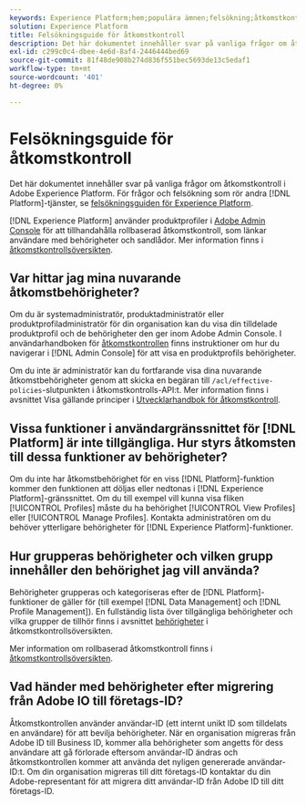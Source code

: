 ```yaml
---
keywords: Experience Platform;hem;populära ämnen;felsökning;åtkomstkontroll
solution: Experience Platform
title: Felsökningsguide för åtkomstkontroll
description: Det här dokumentet innehåller svar på vanliga frågor om åtkomstkontroll i Adobe Experience Platform.
exl-id: c299c0c4-dbee-4e6d-8af4-2446444bed69
source-git-commit: 81f48de908b274d836f551bec5693de13c5edaf1
workflow-type: tm+mt
source-wordcount: '401'
ht-degree: 0%

---
```


# Felsökningsguide för åtkomstkontroll

Det här dokumentet innehåller svar på vanliga frågor om åtkomstkontroll i Adobe Experience Platform. För frågor och felsökning som rör andra [!DNL Platform]-tjänster, se [felsökningsguiden för Experience Platform](../landing/troubleshooting.md).

[!DNL Experience Platform] använder produktprofiler i [Adobe Admin Console](https://adminconsole.adobe.com) för att tillhandahålla rollbaserad åtkomstkontroll, som länkar användare med behörigheter och sandlådor.  Mer information finns i [åtkomstkontrollsöversikten](home.md).

## Var hittar jag mina nuvarande åtkomstbehörigheter?

Om du är systemadministratör, produktadministratör eller produktprofiladministratör för din organisation kan du visa din tilldelade produktprofil och de behörigheter den ger inom Adobe Admin Console. I användarhandboken för [åtkomstkontrollen](./ui/overview.md) finns instruktioner om hur du navigerar i [!DNL Admin Console] för att visa en produktprofils behörigheter.

Om du inte är administratör kan du fortfarande visa dina nuvarande åtkomstbehörigheter genom att skicka en begäran till `/acl/effective-policies`-slutpunkten i åtkomstkontrolls-API:t. Mer information finns i avsnittet Visa gällande principer i [Utvecklarhandbok för åtkomstkontroll](./api/effective-policies.md).

## Vissa funktioner i användargränssnittet för [!DNL Platform] är inte tillgängliga. Hur styrs åtkomsten till dessa funktioner av behörigheter?

Om du inte har åtkomstbehörighet för en viss [!DNL Platform]-funktion kommer den funktionen att döljas eller nedtonas i [!DNL Experience Platform]-gränssnittet. Om du till exempel vill kunna visa fliken [!UICONTROL Profiles] måste du ha behörighet [!UICONTROL View Profiles] eller [!UICONTROL Manage Profiles]. Kontakta administratören om du behöver ytterligare behörigheter för [!DNL Experience Platform]-funktioner.

## Hur grupperas behörigheter och vilken grupp innehåller den behörighet jag vill använda?

Behörigheter grupperas och kategoriseras efter de [!DNL Platform]-funktioner de gäller för (till exempel [!DNL Data Management] och [!DNL Profile Management]). En fullständig lista över tillgängliga behörigheter och vilka grupper de tillhör finns i avsnittet [behörigheter](home.md#permissions) i åtkomstkontrollsöversikten.

Mer information om rollbaserad åtkomstkontroll finns i [åtkomstkontrollsöversikten](home.md).

## Vad händer med behörigheter efter migrering från Adobe IO till företags-ID?

Åtkomstkontrollen använder användar-ID (ett internt unikt ID som tilldelats en användare) för att bevilja behörigheter. När en organisation migreras från Adobe ID till Business ID, kommer alla behörigheter som angetts för dess användare att gå förlorade eftersom användar-ID ändras och åtkomstkontrollen kommer att använda det nyligen genererade användar-ID:t. Om din organisation migreras till ditt företags-ID kontaktar du din Adobe-representant för att migrera ditt användar-ID från Adobe ID till ditt företags-ID.
